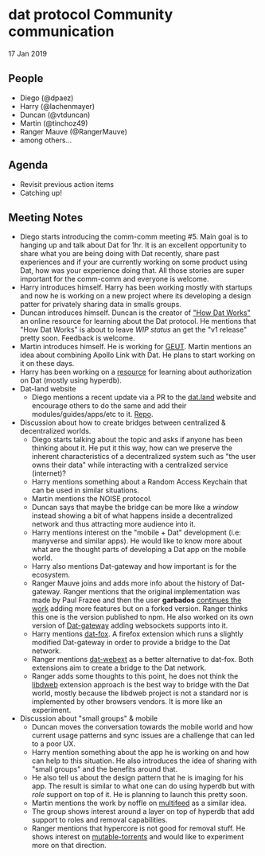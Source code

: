 # dat protocol Community communication 

17 Jan 2019

## People

* Diego (@dpaez)
* Harry (@lachenmayer)  
* Duncan (@vtduncan)
* Martin (@tinchoz49)
* Ranger Mauve (@RangerMauve)
* among others...

## Agenda

* Revisit previous action items
* Catching up!

## Meeting Notes

* Diego starts introducing the comm-comm meeting #5. Main goal is to hanging up and talk about Dat for 1hr. It is an excellent opportunity to share what you are being doing with Dat recently, share past experiences and if your are currently working on some product using Dat, how was your experience doing that. All those stories are super important for the comm-comm and everyone is welcome.
* Harry introduces himself. Harry has been working mostly with startups and now he is working on a new project where its developing a design patter for privately sharing data in smalls groups.
* Duncan introduces himself. Duncan is the creator of ["How Dat Works"](https://datprotocol.github.io/how-dat-works/) an online resource for learning about the Dat protocol. He mentions that "How Dat Works" is about to leave _WIP status_ an get the "v1 release" pretty soon. Feedback is welcome.
* Martin introduces himself. He is working for [GEUT](https://github.com/geut/). Martin mentions an idea about combining Apollo Link with Dat. He plans to start working on it on these days.
* Harry has been working on a [resource](https://github.com/lachenmayer/hyperdb-authorization-guide) for learning about authorization on Dat (mostly using hyperdb).
* Dat-land website
  * Diego mentions a recent update via a PR to the [dat.land](https://dat.land/) website and encourage others to do the same and add their modules/guides/apps/etc to it. [Repo](https://github.com/dat-land/website).
* Discussion about how to create bridges between centralized & decentralized worlds.
  * Diego starts talking about the topic and asks if anyone has been thinking about it. He put it this way, how can we preserve the inherent characteristics of a decentralized system such as "the user owns their data" while interacting with a centralized service (internet)?  
  * Harry mentions something about a Random Access Keychain that can be used in similar situations.
  * Martin mentions the NOISE protocol.
  * Duncan says that maybe the bridge can be more like a _window_ instead showing a bit of what happens inside a decentralized network and thus attracting more audience into it. 
  * Harry mentions interest on the "mobile + Dat" development (i.e: manyverse and similar apps). He would like to know more about what are the thought parts of developing a Dat app on the mobile world.
  * Harry also mentions Dat-gateway and how important is for the ecosystem.
  * Ranger Mauve joins and adds more info about the history of Dat-gateway. Ranger mentions that the original implementation was made by Paul Frazee and then the user **garbados** [continues the work](https://github.com/garbados/dat-gateway) adding more features but on a forked version. Ranger thinks this one is the version published to npm. He also worked on its own version of [Dat-gateway](https://github.com/RangerMauve/dat-gateway) adding websockets supports into it.
  * Harry mentions [dat-fox](https://github.com/sammacbeth/dat-fox). A firefox extension which runs a slightly modified Dat-gateway in order to provide a bridge to the Dat network.
  * Ranger mentions [dat-webext](https://github.com/sammacbeth/dat-webext) as a better alternative to dat-fox. Both extensions aim to create a bridge to the Dat network. 
  * Ranger adds some thoughts to this point, he does not think the [libdweb](https://github.com/mozilla/libdweb) extension approach is the best way to bridge with the Dat world, mostly because the libdweb project is not a standard nor is implemented by other browsers vendors. It is more like an experiment.  
* Discussion about "small groups" & mobile 
  * Duncan moves the conversation towards the mobile world and how current usage patterns and sync issues are a challenge that can led to a poor UX.
  * Harry mention something about the app he is working on and how can help to this situation. He also introduces the idea of sharing with "small groups" and the benefits around that.
  * He also tell us about the design pattern that he is imaging for his app. The result is similar to what one can do using hyperdb but with _role_ support on top of it. He is planning to launch this pretty soon.
  * Martin mentions the work by noffle on [multifeed](https://github.com/noffle/multifeed) as a similar idea.
  * The group shows interest around a layer on top of hyperdb that add support to roles and removal capabilities. 
  * Ranger mentions that hypercore is not good for removal stuff. He shows interest on [mutable-torrents](https://www.npmjs.com/package/mutable-webtorrent) and would like to experiment more on that direction.

